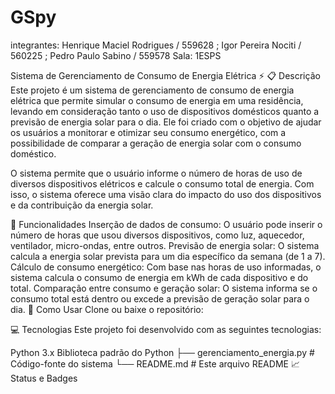# GSpy
integrantes: Henrique Maciel Rodrigues / 559628 ; Igor Pereira Nociti / 560225 ; Pedro Paulo Sabino / 559578
Sala: 1ESPS


Sistema de Gerenciamento de Consumo de Energia Elétrica ⚡
📋 Descrição Este projeto é um sistema de gerenciamento de consumo de energia elétrica que permite simular o consumo de energia em uma residência, levando em consideração tanto o uso de dispositivos domésticos quanto a previsão de energia solar para o dia. Ele foi criado com o objetivo de ajudar os usuários a monitorar e otimizar seu consumo energético, com a possibilidade de comparar a geração de energia solar com o consumo doméstico.

O sistema permite que o usuário informe o número de horas de uso de diversos dispositivos elétricos e calcule o consumo total de energia. Com isso, o sistema oferece uma visão clara do impacto do uso dos dispositivos e da contribuição da energia solar.

🎯 Funcionalidades Inserção de dados de consumo: O usuário pode inserir o número de horas que usou diversos dispositivos, como luz, aquecedor, ventilador, micro-ondas, entre outros. Previsão de energia solar: O sistema calcula a energia solar prevista para um dia específico da semana (de 1 a 7). Cálculo de consumo energético: Com base nas horas de uso informadas, o sistema calcula o consumo de energia em kWh de cada dispositivo e do total. Comparação entre consumo e geração solar: O sistema informa se o consumo total está dentro ou excede a previsão de geração solar para o dia. 🚀 Como Usar Clone ou baixe o repositório:


💻 Tecnologias Este projeto foi desenvolvido com as seguintes tecnologias:

Python 3.x Biblioteca padrão do Python   ├── gerenciamento_energia.py # Código-fonte do sistema └── README.md # Este arquivo README 📈 Status e Badges

